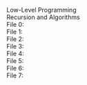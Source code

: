 Low-Level Programming<br>
Recursion and Algorithms<br>
File 0:<br>
File 1:<br>
File 2:<br>
File 3:<br>
File 4:<br>
File 5:<br>
File 6:<br>
File 7:
